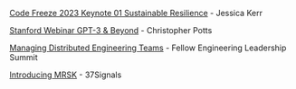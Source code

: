 [Code Freeze 2023 Keynote 01 Sustainable Resilience](https://www.youtube.com/watch?v=rSz85mT0ODg) - Jessica Kerr

[Stanford Webinar GPT-3 & Beyond](https://www.youtube.com/watch?v=-lnHHWRCDGk) - Christopher Potts

[Managing Distributed Engineering Teams](https://www.youtube.com/watch?v=HJgQhq__V0k&list=PL0VAcQdPbYQkOa0CyD-AJRPYR2gwyGcN4&index=1) - Fellow Engineering Leadership Summit

[Introducing MRSK](https://www.youtube.com/watch?v=LL1cV2FXZ5I) - 37Signals
